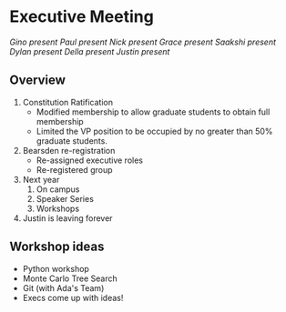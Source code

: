 # Executive Meeting
*Gino present*
*Paul present*
*Nick present*
*Grace present*
*Saakshi present*
*Dylan present*
*Della present*
*Justin present*


## Overview
1. Constitution Ratification
	- Modified membership to allow graduate students to obtain full membership
	- Limited the VP position to be occupied by no greater than 50% graduate students.
3. Bearsden re-registration
	- Re-assigned executive roles
	- Re-registered group
5. Next year
	1. On campus
	2. Speaker Series
	3. Workshops
6. Justin is leaving forever

## Workshop ideas
- Python workshop
- Monte Carlo Tree Search
- Git (with Ada's Team)
- Execs come up with ideas!
